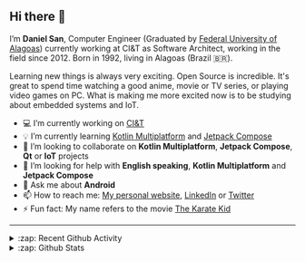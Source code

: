 ## Hi there 👋

I’m **Daniel San**, Computer Engineer (Graduated by [Federal University of Alagoas](https://www.ufal.edu.br/)) currently working at CI&T as Software Architect, working in the field since 2012. Born in 1992, living in Alagoas (Brazil 🇧🇷).

Learning new things is always very exciting. Open Source is incredible. It's great to spend time watching a good anime, movie or TV series, or playing video games on PC. What is making me more excited now is to be studying about embedded systems and IoT.

- 💻 I’m currently working on [CI&T](https://ciandt.com/)
- 💡 I’m currently learning [Kotlin Multiplatform](https://kotlinlang.org/docs/reference/multiplatform.html) and [Jetpack Compose](https://developer.android.com/jetpack/compose)
- 🤝 I’m looking to collaborate on **Kotlin Multiplatform**, **Jetpack Compose**, **Qt** or **IoT** projects
- 🤔 I’m looking for help with **English speaking**, **Kotlin Multiplatform** and **Jetpack Compose**
- 💬 Ask me about **Android**
- 📫 How to reach me: [My personal website](https://danielsan.com.br), [LinkedIn](https://linkedin.com/in/danielsanfr) or [Twitter](https://twitter.com/DanielSanFR)
- ⚡ Fun fact: My name refers to the movie [The Karate Kid](https://en.wikipedia.org/wiki/The_Karate_Kid)

<!-- Reference: https://github.com/codeSTACKr/codeSTACKr -->

---

<details>
  <summary>:zap: Recent Github Activity</summary>

<!--START_SECTION:activity-->
1. 🎉 Merged PR [#6](https://github.com/danielsanfr/blog/pull/6) in [danielsanfr/blog](https://github.com/danielsanfr/blog)
2. 🗣 Commented on [#5135](https://github.com/backend-br/vagas/issues/5135) in [backend-br/vagas](https://github.com/backend-br/vagas)
3. 🗣 Commented on [#1633](https://github.com/parse-community/parse-dashboard/issues/1633) in [parse-community/parse-dashboard](https://github.com/parse-community/parse-dashboard)
<!--END_SECTION:activity-->

</details>

<details>
  <summary>:zap: Github Stats</summary>

  <img align="left" alt="codeSTACKr's Github Stats" src="https://github-readme-stats.danielsanfr.vercel.app/api?username=danielsanfr&show_icons=true&hide_border=true" />

</details>
